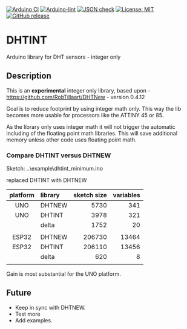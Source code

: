 
[![Arduino CI](https://github.com/RobTillaart/DHTINT/workflows/Arduino%20CI/badge.svg)](https://github.com/marketplace/actions/arduino_ci)
[![Arduino-lint](https://github.com/RobTillaart/DHTINT/actions/workflows/arduino-lint.yml/badge.svg)](https://github.com/RobTillaart/DHTINT/actions/workflows/arduino-lint.yml)
[![JSON check](https://github.com/RobTillaart/DHTINT/actions/workflows/jsoncheck.yml/badge.svg)](https://github.com/RobTillaart/DHTINT/actions/workflows/jsoncheck.yml)
[![License: MIT](https://img.shields.io/badge/license-MIT-green.svg)](https://github.com/RobTillaart/DHTINT/blob/master/LICENSE)
[![GitHub release](https://img.shields.io/github/release/RobTillaart/DHTINT.svg?maxAge=3600)](https://github.com/RobTillaart/DHTINT/releases)


# DHTINT

Arduino library for DHT sensors - integer only


## Description

This is an **experimental** integer only library, 
based upon - https://github.com/RobTillaart/DHTNew - version 0.4.12

Goal is to reduce footprint by using integer math only.
This way the lib becomes more usable for processors like the ATTINY 45 or 85. 

As the library only uses integer math it will not trigger the automatic including of 
the floating point math libraries. 
This will save additional memory unless other code uses floating point math.


### Compare DHTINT versus DHTNEW

Sketch: ..\example\dhtint_minimum.ino

replaced DHTINT with DHTNEW


| platform | library | sketch size | variables |
|:--------:|:--------|------------:|----------:|
|  UNO     | DHTNEW  |        5730 |       341 |
|  UNO     | DHTINT  |        3978 |       321 |
|          | delta   |        1752 |        20 |
|          |         |             |           |
|  ESP32   | DHTNEW  |      206730 |     13464 |
|  ESP32   | DHTINT  |      206110 |     13456 |
|          | delta   |         620 |         8 |
|          |         |             |           |


Gain is most substantial for the UNO platform.


## Future

- Keep in sync with DHTNEW.
- Test more
- Add examples.

